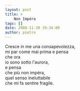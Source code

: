 ```yaml
---
layout: post
title: >
    Non Impéra
tags: []
date: 2008-11-30 19:34:00
author: pietro
---
```

Cresce in me una consapevolezza,<br/>mi par come mai prima e pensa<br/>che ora<br/>io sono sotto l'aurora,<br/>e pensa<br/>che più non impéra,<br/>quel senso ineluttabile<br/>che mi fa sentire fragile.
